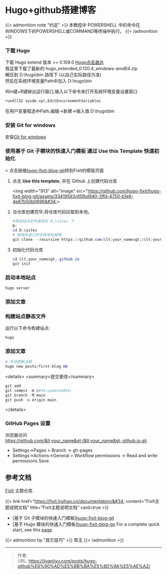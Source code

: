 # Hugo&#43;github搭建博客


{{&lt; admonition note &#34;约定&#34; &gt;}}
本教程中 POWERSHELL 中的命令在WINDOWS下的POWERSHELL或COMMAND等终端中执行。
{{&lt; /admonition &gt;}}


### 下载 Hugo
下载 Hugo extend 版本 &gt;= 0.109.0  [Hugo点击直达](https://github.com/gohugoio/hugo/releases)  
我这里下载了最新的 hugo_extended_0.120.4_windows-amd64.zip  
解压到 D:\hugo\bin 路径下 (以自己实际路径为准)  
然后在系统环境变量Path中加入 D:\hugo\bin

Win键&#43;R键掉出运行窗口,输入以下命令来打开系统环境变量设置窗口
   ```bash
   rundll32 sysdm.cpl,EditEnvironmentVariables
   ```
在用户变量框选中Path,编辑-&gt;新建-&gt;输入值 D:\hugo\bin


### 安装 Git for windows
安装[Git for windows](https://git-scm.com/download/)

###  使用基于 Git 子模块的快速入门模板 通过 Use this Template 快速初始化
&gt; 点击链接[hugo-fixit-blog-git](https://github.com/hugo-fixit/hugo-fixit-blog-git)转到FixIt的模版页面
1. 点击 **Use this template**, 并在 Github 上创建代码仓库

    &lt;img width=&#34;913&#34; alt=&#34;image&#34; src=&#34;https://github.com/hugo-fixit/hugo-fixit-blog-git/assets/33419593/d5fbd940-3ffd-4750-b1e6-4e87b50b0696&#34;&gt;

2. 当仓库创建完毕,将仓库代码拉取到本地。

   ```powershell
   #假设站点文件保存在 D:\sites 下
   D:
   cd D:\sites
   # 使用你自己的仓库地址替换
   git clone --recursive https://github.com/&lt;your_name&gt;/&lt;your_name&gt;.github.io.git
   ```
3. 初始化代码仓库
   ```powershell
   cd &lt;your_name&gt;.github.io
   git init
   ```
### 启动本地站点

   ```powershell
   hugo server
   ```

### 添加文章
   

### 构建站点静态文件

运行以下命令构建站点:

```powershell
hugo
```

### 添加文章

```powershell
# 手动更新主题
hugo new posts/first-blog.md
```

&lt;details&gt;
  &lt;summary&gt;提交更改&lt;/summary&gt;

  ```powershell
  git add .
  git commit -m &#34;update&#34;
  git branch -M main
  git push -u origin main
  ```
&lt;/details&gt;

### GitHub Pages 设置
浏览器访问 https://github.com/&lt;your_name&gt;/&lt;your_name&gt;.github.io.git  
- Settings-&gt;Pages
&gt; Branch -&gt; gh-pages  
- Settings-&gt;Actions-&gt;General
&gt; Workflow permissions -&gt; Read and write permissions
Save
## 参考文档
 [FixIt](https://github.com/hugo-fixit/FixIt) 主题仓库.

{{&lt; link href=&#34;https://fixit.lruihao.cn/documentation/&#34; content=&#34;FixIt主题说明文档&#34; title=&#34;FixIt主题说明文档&#34; card=true &gt;}}

- [基于 Git 子模块的快速入门模板][hugo-fixit-blog-git](https://github.com/hugo-fixit/hugo-fixit-blog-git)
- [基于 Hugo 模块的快速入门模板][hugo-fixit-blog-go](https://github.com/hugo-fixit/hugo-fixit-blog-go)
For a complete quick start, see this [page](https://fixit.lruihao.cn/documentation/getting-started/).

{{&lt; admonition tip &#34;其它技巧&#34; &gt;}}
暂无
{{&lt; /admonition &gt;}}


---

> 作者:   
> URL: https://jiyanjiyu.com/posts/hugo-github%E6%90%AD%E5%BB%BA%E5%8D%9A%E5%AE%A2/  


